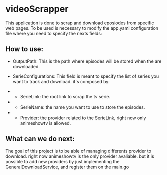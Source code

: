 # videoScrapper

This application is done to scrap and download eposiodes from specific web pages.
To be used is necessary to modify the app.yaml configuration file where you need to specify the nexts fields:
## How to use:
- OutputPath: This is the path where episodes will be stored  when the are downloaded.

- SerieConfigurations: This field is meant to specify the list of series you want to track and download. it`s composed by:

- - SerieLink: the root link to scrap the tv serie.
- - SerieName: the name you want to use to store the episodes.
- - Provider:  the provider related to the SerieLink, right now only animeshowtv is allowed.



## What can we do next:

The goal of this  project is to be able of managing differents provider to download. right now  animeshowtv is the only provider avaliable. but it is possible to add new providers by  just implementing  the  GeneralDownloadService, and register them on the main.go 


